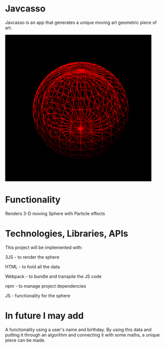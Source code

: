 # Javcasso

Javcasso is an app that generates a unique moving art geometric piece of art.

![popup](sphere.PNG)


# Functionality 

Renders 3-D moving Sphere with Particle effects

# Technologies, Libraries, APIs

This project will be implemented with:

3JS - to render the sphere

HTML - to hold all the data

Webpack - to bundle and transpile the JS code

npm - to manage project dependencies

JS - functionality for the sphere

# In future I may add

A functionality using a user's name and birthday. By using this data and putting it through an algorithm and connecting it with some maths, a unique piece can be made.
